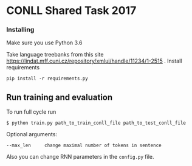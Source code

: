 # CONLL Shared Task 2017


### Installing

Make sure you use Python 3.6

Take language treebanks from this site https://lindat.mff.cuni.cz/repository/xmlui/handle/11234/1-2515 .
Install requirements 

```
pip install -r requirements.py
```

## Run training and evaluation

To run full cycle run
```
$ python train.py path_to_train_conll_file path_to_test_conll_file
```
Optional arguments:
```
--max_len     change maximal number of tokens in sentence
```
Also you can change RNN parameters in the `config.py` file.
